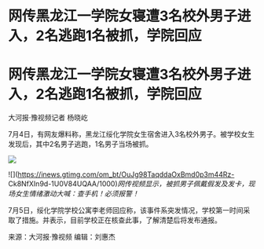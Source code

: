 # 网传黑龙江一学院女寝遭3名校外男子进入，2名逃跑1名被抓，学院回应

# 网传黑龙江一学院女寝遭3名校外男子进入，2名逃跑1名被抓，学院回应

大河报·豫视频记者 杨晓屹

7月4日，有网友爆料称，黑龙江绥化学院女生宿舍进入3名校外男子。被学校女生发现后，其中2名男子逃跑，1名男子当场被抓。

![](https://inews.gtimg.com/om_bt/O6CGhdbbIie5WnruSDkmiP2cqD2FqAcEKr241HbsNfmUUAA/1000)

![](https://inews.gtimg.com/om_bt/OuJg98TaqddaOxBmd0p3m44Rz-
Ck8NfXIn9d-1U0V84UQAA/1000)_网传视频显示，被抓男子佩戴假发及发卡，现场女生情绪激动大喊：查手机！必须报警！_

7月5日，绥化学院学校公寓李老师回应称，该事件系突发情况，学校第一时间采取了措施。并表示，目前学校正在核查此事，了解清楚后将发布通报。

来源：大河报·豫视频 编辑：刘惠杰


